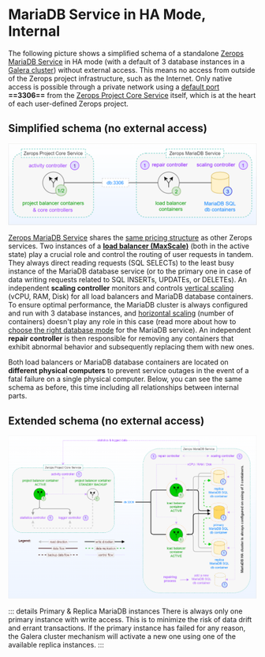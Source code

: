 # MariaDB Service in HA Mode, Internal

The following picture shows a simplified schema of a standalone [Zerops MariaDB Service](/documentation/services/databases/mariadb.html) in HA mode (with a default of 3 database instances in a [Galera cluster](https://mariadb.com/kb/en/galera-cluster)) without external access. This means no access from outside of the Zerops project infrastructure, such as the Internet. Only native access is possible through a private network using a [default port](/documentation/services/databases/mariadb.html#hostname-and-port) **==3306==** from the [Zerops Project Core Service](/documentation/overview/how-zerops-works-inside/typical-schemas-of-zerops-projects.html) itself, which is at the heart of each user-defined Zerops project.

## Simplified schema (no external access)

![Zerops MariaDB Service](./images/Zerops-MariaDB-Service-Base.png "Zerops MariaDB Service")

[Zerops MariaDB Service](/documentation/services/databases/mariadb.html) shares the [same pricing structure](/documentation/overview/pricing.html#services) as other Zerops services. Two instances of a **[load balancer (MaxScale)](https://mariadb.com/kb/en/maxscale)** (both in the active state) play a crucial role and control the routing of user requests in tandem. They always direct reading requests (SQL SELECTs) to the least busy instance of the MariaDB database service (or to the primary one in case of data writing requests related to SQL INSERTs, UPDATEs, or DELETEs). An independent **scaling controller** monitors and controls [vertical scaling](/documentation/automatic-scaling/how-automatic-scaling-works.html#vertical-scaling) (vCPU, RAM, Disk) for all load balancers and MariaDB database containers. To ensure optimal performance, the MariaDB cluster is always configured and run with 3 database instances, and [horizontal scaling](/documentation/automatic-scaling/how-automatic-scaling-works.html#horizontal-scaling) (number of containers) doesn't play any role in this case (read more about how to [choose the right database mode](/documentation/services/databases/mariadb.html#choosing-the-right-database-mode) for the MariaDB service). An independent **repair controller** is then responsible for removing any containers that exhibit abnormal behavior and subsequently replacing them with new ones.

Both load balancers or MariaDB database containers are located on **different physical computers** to prevent service outages in the event of a fatal failure on a single physical computer. Below, you can see the same schema as before, this time including all relationships between internal parts.

## Extended schema (no external access)

![Zerops MariaDB Service](./images/Zerops-MariaDB-Service-Detail.png "Zerops MariaDB Service")

<!-- markdownlint-disable DOCSMD004 -->
::: details Primary & Replica MariaDB instances
There is always only one primary instance with write access. This is to minimize the risk of data drift and errant transactions. If the primary instance has failed for any reason, the Galera cluster mechanism will activate a new one using one of the available replica instances.
:::
<!-- markdownlint-enable DOCSMD004 -->
